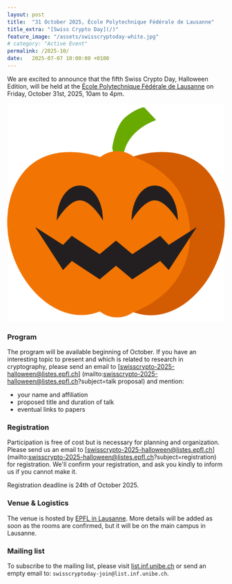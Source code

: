 ```yaml
---
layout: post
title:  "31 October 2025, École Polytechnique Fédérale de Lausanne"
title_extra: "[Swiss Crypto Day](/)"
feature_image: "/assets/swisscryptoday-white.jpg"
# category: "Active Event"
permalink: /2025-10/
date:   2025-07-07 10:00:00 +0100
---
```


<!-- ##### Place holder -->

We are excited to announce that the fifth Swiss Crypto Day, Halloween Edition, 
will be held at the [École Polytechnique Fédérale de Lausanne](https://www.epfl.ch)
on Friday, October 31st, 2025, 10am to 4pm.

![Smiling Pumpkin](../assets/2025/pumpkin.svg)

<!-- Next year's Swiss Crypto Day will be organized at [USI](https://www.usi.ch/en). --> 

<!-- ##### When -->
<!-- September 2nd, 2024, 9:00 - 17:10 -->
 
<!-- ##### Where -->
<!-- SQUARE at the University of St. Gallen, Guisanstrasse 20, 9010 St. Gallen -->


### Program

The program will be available beginning of October.
If you have an interesting topic to present and which is related to research
in cryptography, please send an email to 
[swisscrypto-2025-halloween@listes.epfl.ch]
(mailto:swisscrypto-2025-halloween@listes.epfl.ch?subject=talk proposal)
and mention:

- your name and affiliation
- proposed title and duration of talk
- eventual links to papers

<!-- 
|:-------------||-------------|
|  10:00-10:30 || **Registrations & Welcome Coffee** |
|  10:30-10:35 || **Opening Remarks** |
|  10:35-12:05 || **Session 1** |
|  10:35-11:05 || Guillaume Endignoux (Google)  |
|              || **Post Quantum Cryptography in Tink** <details close>Tink is a multi-language, cross-platform, open source library that provides secure and easy-to-use cryptographic APIs, created and maintained by cryptographers and security engineers at Google (https://developers.google.com/tink). In this talk, we will discuss how we are approaching the transition to post-quantum cryptography in Tink. In particular, we'll see how the baked-in key rotation architecture enables smooth rotation towards other algorithms. We'll also discuss where new challenges arise and how we're tackling them. For example, how to model the concept of a Key Encapsulation Mechanism (KEM), and how to best expose it as an API that follows our easy-to-use & hard-to-misuse philosophy.</details> |
| 12:05-14:00  || **Lunch Break** |
| 16:30-16:40  || Closing Remarks|
|||| -->


### Registration

Participation is free of cost but is necessary for planning and organization.
Please send us an email to 
[swisscrypto-2025-halloween@listes.epfl.ch]
(mailto:swisscrypto-2025-halloween@listes.epfl.ch?subject=registration)
for registration.
We'll confirm your registration, and ask you kindly to inform us if you cannot make it.

Registration deadline is 24th of October 2025.

### Venue & Logistics

The venue is hosted by [EPFL in Lausanne](https://www.epfl.ch/about).
More details will be added as soon as the rooms are confirmed, but it will
be on the main campus in Lausanne.

### Mailing list

To subscribe to the mailing list, please visit [list.inf.unibe.ch](https://list.inf.unibe.ch/postorius/lists/swisscryptoday.list.inf.unibe.ch/) or send an empty email to: `swisscryptoday-join@list.inf.unibe.ch`.
